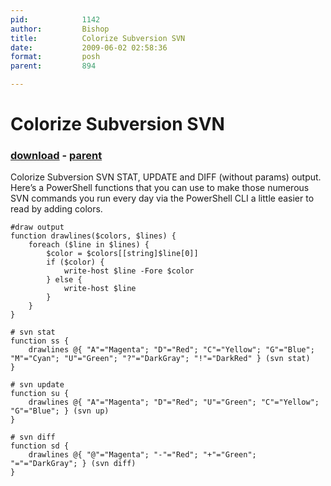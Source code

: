 ```yaml
---
pid:            1142
author:         Bishop
title:          Colorize Subversion SVN
date:           2009-06-02 02:58:36
format:         posh
parent:         894

---
```


# Colorize Subversion SVN

### [download](//scripts/1142.ps1) - [parent](//scripts/894.md)

Colorize Subversion SVN STAT, UPDATE and DIFF (without params) output.
Here&#8217;s a PowerShell functions that you can use to make those numerous SVN commands you run every day via the PowerShell CLI a little easier to read by adding colors.

```posh
#draw output
function drawlines($colors, $lines) {
	foreach ($line in $lines) {
		$color = $colors[[string]$line[0]]
		if ($color) {
			write-host $line -Fore $color
		} else {
			write-host $line
		}
	}
}

# svn stat
function ss {
	drawlines @{ "A"="Magenta"; "D"="Red"; "C"="Yellow"; "G"="Blue"; "M"="Cyan"; "U"="Green"; "?"="DarkGray"; "!"="DarkRed" } (svn stat)
}

# svn update
function su {
	drawlines @{ "A"="Magenta"; "D"="Red"; "U"="Green"; "C"="Yellow"; "G"="Blue"; } (svn up)
}

# svn diff
function sd {
	drawlines @{ "@"="Magenta"; "-"="Red"; "+"="Green"; "="="DarkGray"; } (svn diff)
}
```
